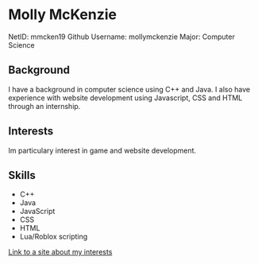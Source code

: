 # Molly McKenzie

NetID: mmcken19
Github Username: mollymckenzie
Major: Computer Science

## Background

I have a background in computer science using C++ and Java. I also have experience with website development using Javascript, CSS and HTML through an internship. 

## Interests

Im particulary interest in game and website development.

## Skills

 * C++
 * Java
 * JavaScript
 * CSS
 * HTML
 * Lua/Roblox scripting

 [Link to a site about my interests](https://sites.google.com/view/mollymckenziegithw1/home)
